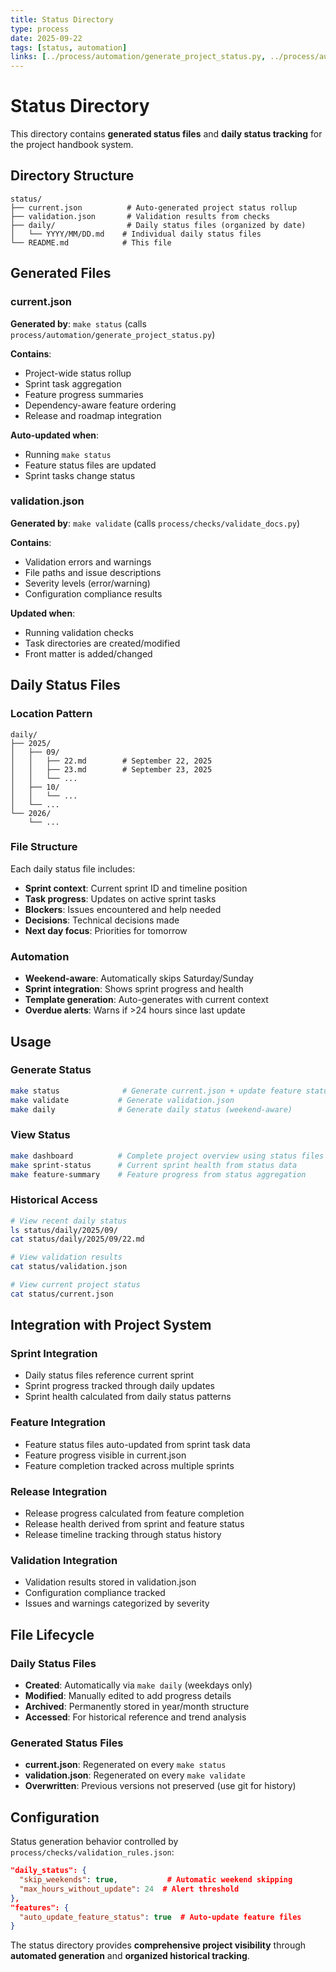 ```yaml
---
title: Status Directory
type: process
date: 2025-09-22
tags: [status, automation]
links: [../process/automation/generate_project_status.py, ../process/automation/daily_status_check.py]
---
```


# Status Directory

This directory contains **generated status files** and **daily status tracking** for the project handbook system.

## Directory Structure

```
status/
├── current.json          # Auto-generated project status rollup
├── validation.json       # Validation results from checks
├── daily/                # Daily status files (organized by date)
│   └── YYYY/MM/DD.md    # Individual daily status files
└── README.md            # This file
```

## Generated Files

### **current.json**
**Generated by**: `make status` (calls `process/automation/generate_project_status.py`)

**Contains**:
- Project-wide status rollup
- Sprint task aggregation
- Feature progress summaries
- Dependency-aware feature ordering
- Release and roadmap integration

**Auto-updated when**:
- Running `make status`
- Feature status files are updated
- Sprint tasks change status

### **validation.json**
**Generated by**: `make validate` (calls `process/checks/validate_docs.py`)

**Contains**:
- Validation errors and warnings
- File paths and issue descriptions
- Severity levels (error/warning)
- Configuration compliance results

**Updated when**:
- Running validation checks
- Task directories are created/modified
- Front matter is added/changed

## Daily Status Files

### **Location Pattern**
```
daily/
├── 2025/
│   ├── 09/
│   │   ├── 22.md        # September 22, 2025
│   │   ├── 23.md        # September 23, 2025
│   │   └── ...
│   ├── 10/
│   │   └── ...
│   └── ...
└── 2026/
    └── ...
```

### **File Structure**
Each daily status file includes:
- **Sprint context**: Current sprint ID and timeline position
- **Task progress**: Updates on active sprint tasks
- **Blockers**: Issues encountered and help needed
- **Decisions**: Technical decisions made
- **Next day focus**: Priorities for tomorrow

### **Automation**
- **Weekend-aware**: Automatically skips Saturday/Sunday
- **Sprint integration**: Shows sprint progress and health
- **Template generation**: Auto-generates with current context
- **Overdue alerts**: Warns if >24 hours since last update

## Usage

### **Generate Status**
```bash
make status              # Generate current.json + update feature status files
make validate           # Generate validation.json
make daily              # Generate daily status (weekend-aware)
```

### **View Status**
```bash
make dashboard          # Complete project overview using status files
make sprint-status      # Current sprint health from status data
make feature-summary    # Feature progress from status aggregation
```

### **Historical Access**
```bash
# View recent daily status
ls status/daily/2025/09/
cat status/daily/2025/09/22.md

# View validation results
cat status/validation.json

# View current project status
cat status/current.json
```

## Integration with Project System

### **Sprint Integration**
- Daily status files reference current sprint
- Sprint progress tracked through daily updates
- Sprint health calculated from daily status patterns

### **Feature Integration**
- Feature status files auto-updated from sprint task data
- Feature progress visible in current.json
- Feature completion tracked across multiple sprints

### **Release Integration**
- Release progress calculated from feature completion
- Release health derived from sprint and feature status
- Release timeline tracking through status history

### **Validation Integration**
- Validation results stored in validation.json
- Configuration compliance tracked
- Issues and warnings categorized by severity

## File Lifecycle

### **Daily Status Files**
- **Created**: Automatically via `make daily` (weekdays only)
- **Modified**: Manually edited to add progress details
- **Archived**: Permanently stored in year/month structure
- **Accessed**: For historical reference and trend analysis

### **Generated Status Files**
- **current.json**: Regenerated on every `make status`
- **validation.json**: Regenerated on every `make validate`
- **Overwritten**: Previous versions not preserved (use git for history)

## Configuration

Status generation behavior controlled by `process/checks/validation_rules.json`:

```json
"daily_status": {
  "skip_weekends": true,           # Automatic weekend skipping
  "max_hours_without_update": 24  # Alert threshold
},
"features": {
  "auto_update_feature_status": true  # Auto-update feature files
}
```

The status directory provides **comprehensive project visibility** through **automated generation** and **organized historical tracking**.
